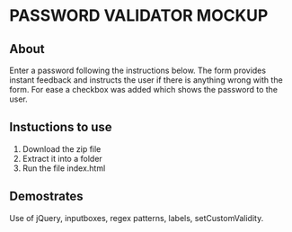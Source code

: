 # PASSWORD VALIDATOR MOCKUP

## About
Enter a password following the instructions below. The form provides instant feedback and instructs the user if there is anything wrong with the form. For ease a checkbox was added which shows the password to the user.

## Instuctions to use
1. Download the zip file
2. Extract it into a folder
3. Run the file index.html

## Demostrates
Use of jQuery, inputboxes, regex patterns, labels, setCustomValidity.
